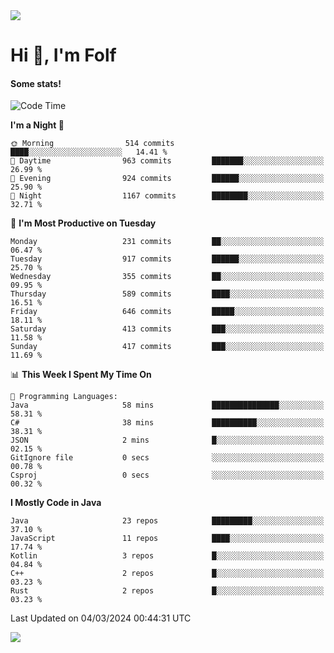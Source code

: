 <img src="https://komarev.com/ghpvc/?username=itsfolf"/>
<h1>Hi 👋, I'm Folf</h1>


#### Some stats!
<!--START_SECTION:waka-->
![Code Time](http://img.shields.io/badge/Code%20Time-2%2C145%20hrs%2055%20mins-blue)

**I'm a Night 🦉** 

```text
🌞 Morning                514 commits         ████░░░░░░░░░░░░░░░░░░░░░   14.41 % 
🌆 Daytime                963 commits         ███████░░░░░░░░░░░░░░░░░░   26.99 % 
🌃 Evening                924 commits         ██████░░░░░░░░░░░░░░░░░░░   25.90 % 
🌙 Night                  1167 commits        ████████░░░░░░░░░░░░░░░░░   32.71 % 
```
📅 **I'm Most Productive on Tuesday** 

```text
Monday                   231 commits         ██░░░░░░░░░░░░░░░░░░░░░░░   06.47 % 
Tuesday                  917 commits         ██████░░░░░░░░░░░░░░░░░░░   25.70 % 
Wednesday                355 commits         ██░░░░░░░░░░░░░░░░░░░░░░░   09.95 % 
Thursday                 589 commits         ████░░░░░░░░░░░░░░░░░░░░░   16.51 % 
Friday                   646 commits         █████░░░░░░░░░░░░░░░░░░░░   18.11 % 
Saturday                 413 commits         ███░░░░░░░░░░░░░░░░░░░░░░   11.58 % 
Sunday                   417 commits         ███░░░░░░░░░░░░░░░░░░░░░░   11.69 % 
```


📊 **This Week I Spent My Time On** 

```text
💬 Programming Languages: 
Java                     58 mins             ███████████████░░░░░░░░░░   58.31 % 
C#                       38 mins             ██████████░░░░░░░░░░░░░░░   38.31 % 
JSON                     2 mins              █░░░░░░░░░░░░░░░░░░░░░░░░   02.15 % 
GitIgnore file           0 secs              ░░░░░░░░░░░░░░░░░░░░░░░░░   00.78 % 
Csproj                   0 secs              ░░░░░░░░░░░░░░░░░░░░░░░░░   00.32 % 
```

**I Mostly Code in Java** 

```text
Java                     23 repos            █████████░░░░░░░░░░░░░░░░   37.10 % 
JavaScript               11 repos            ████░░░░░░░░░░░░░░░░░░░░░   17.74 % 
Kotlin                   3 repos             █░░░░░░░░░░░░░░░░░░░░░░░░   04.84 % 
C++                      2 repos             █░░░░░░░░░░░░░░░░░░░░░░░░   03.23 % 
Rust                     2 repos             █░░░░░░░░░░░░░░░░░░░░░░░░   03.23 % 
```




 Last Updated on 04/03/2024 00:44:31 UTC
<!--END_SECTION:waka-->
<a src="https://discord.com/users/1090088995976925305"><img src="https://lanyard-profile-readme.vercel.app/api/1090088995976925305"/></a></td> 
